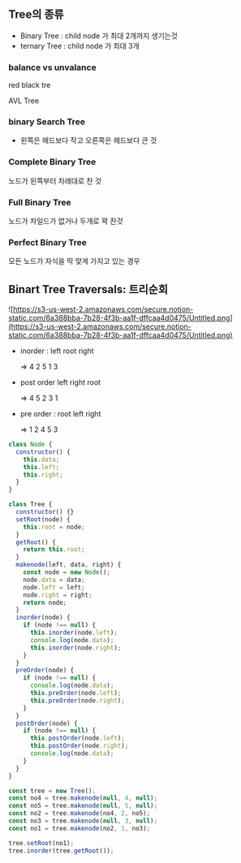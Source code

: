 ## Tree의 종류

- Binary Tree : child node 가 최대 2개까지 생기는것
- ternary Tree : child node 가 최대 3개

### balance vs unvalance

red black tre

AVL Tree

### binary Search Tree

- 왼쪽은 헤드보다 작고 오른쪽은 헤드보다 큰 것

### Complete Binary Tree

노드가 왼쪽부터 차례대로 찬 것 

### Full Binary Tree

노드가 차일드가 없거나 두개로 꽉 찬것 

### Perfect Binary Tree

모든 노드가 자식을 딱 맞게 가지고 있는 경우 

## Binart Tree Traversals: 트리순회

![https://s3-us-west-2.amazonaws.com/secure.notion-static.com/6a388bba-7b28-4f3b-aa1f-dffcaa4d0475/Untitled.png](https://s3-us-west-2.amazonaws.com/secure.notion-static.com/6a388bba-7b28-4f3b-aa1f-dffcaa4d0475/Untitled.png)

- inorder : left root right

    ⇒ 4 2 5 1 3

- post order left right root

    ⇒ 4 5 2 3 1

- pre order : root left right

    ⇒ 1 2 4 5 3
    
```javascript
class Node {
  constructor() {
    this.data;
    this.left;
    this.right;
  }
}

class Tree {
  constructor() {}
  setRoot(node) {
    this.root = node;
  }
  getRoot() {
    return this.root;
  }
  makenode(left, data, right) {
    const node = new Node();
    node.data = data;
    node.left = left;
    node.right = right;
    return node;
  }
  inorder(node) {
    if (node !== null) {
      this.inorder(node.left);
      console.log(node.data);
      this.inorder(node.right);
    }
  }
  preOrder(node) {
    if (node !== null) {
      console.log(node.data);
      this.preOrder(node.left);
      this.preOrder(node.right);
    }
  }
  postOrder(node) {
    if (node !== null) {
      this.postOrder(node.left);
      this.postOrder(node.right);
      console.log(node.data);
    }
  }
}

const tree = new Tree();
const no4 = tree.makenode(null, 4, null);
const no5 = tree.makenode(null, 5, null);
const no2 = tree.makenode(no4, 2, no5);
const no3 = tree.makenode(null, 3, null);
const no1 = tree.makenode(no2, 1, no3);

tree.setRoot(no1);
tree.inorder(tree.getRoot());  

```
